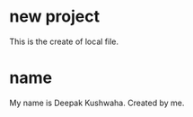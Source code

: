 # new project

This is the create of local file.

# name

My name is Deepak Kushwaha.
Created by me.